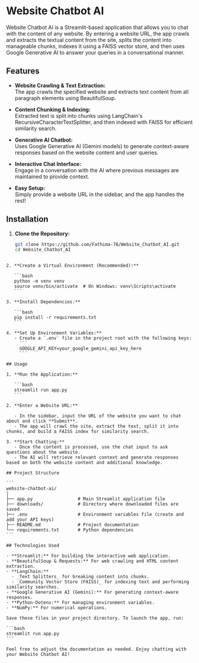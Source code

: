 # Website Chatbot AI

Website Chatbot AI is a Streamlit-based application that allows you to chat with the content of any website. By entering a website URL, the app crawls and extracts the textual content from the site, splits the content into manageable chunks, indexes it using a FAISS vector store, and then uses Google Generative AI to answer your queries in a conversational manner.

## Features

- **Website Crawling & Text Extraction:**  
  The app crawls the specified website and extracts text content from all paragraph elements using BeautifulSoup.

- **Content Chunking & Indexing:**  
  Extracted text is split into chunks using LangChain's RecursiveCharacterTextSplitter, and then indexed with FAISS for efficient similarity search.

- **Generative AI Chatbot:**  
  Uses Google Generative AI (Gemini models) to generate context-aware responses based on the website content and user queries.

- **Interactive Chat Interface:**  
  Engage in a conversation with the AI where previous messages are maintained to provide context.

- **Easy Setup:**  
  Simply provide a website URL in the sidebar, and the app handles the rest!

## Installation

1. **Clone the Repository:**
   ```bash
   git clone https://github.com/Fathima-78/Website_Chatbot_AI.git
   cd Website_Chatbot_AI
   ```

````

2. **Create a Virtual Environment (Recommended):**

   ```bash
   python -m venv venv
   source venv/bin/activate  # On Windows: venv\Scripts\activate
   ```

3. **Install Dependencies:**

   ```bash
   pip install -r requirements.txt
   ```

4. **Set Up Environment Variables:**
   - Create a `.env` file in the project root with the following keys:
     ```
     GOOGLE_API_KEY=your_google_gemini_api_key_here
     ```

## Usage

1. **Run the Application:**

   ```bash
   streamlit run app.py
   ```

2. **Enter a Website URL:**

   - In the sidebar, input the URL of the website you want to chat about and click **Submit**.
   - The app will crawl the site, extract the text, split it into chunks, and build a FAISS index for similarity search.

3. **Start Chatting:**
   - Once the content is processed, use the chat input to ask questions about the website.
   - The AI will retrieve relevant context and generate responses based on both the website content and additional knowledge.

## Project Structure

```
website-chatbot-ai/
│
├── app.py                 # Main Streamlit application file
├── downloads/             # Directory where downloaded files are saved
├── .env                   # Environment variables file (create and add your API keys)
├── README.md              # Project documentation
└── requirements.txt       # Python dependencies
```

## Technologies Used

- **Streamlit:** For building the interactive web application.
- **BeautifulSoup & Requests:** For web crawling and HTML content extraction.
- **LangChain:**
  - _Text Splitters_ for breaking content into chunks.
  - _Community Vector Store (FAISS)_ for indexing text and performing similarity searches.
- **Google Generative AI (Gemini):** For generating context-aware responses.
- **Python-Dotenv:** For managing environment variables.
- **NumPy:** For numerical operations.

Save these files in your project directory. To launch the app, run:

```bash
streamlit run app.py
```

Feel free to adjust the documentation as needed. Enjoy chatting with your Website Chatbot AI!
````
